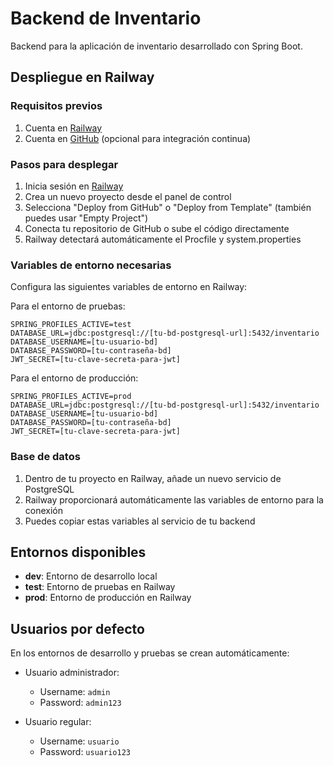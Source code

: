 # Backend de Inventario

Backend para la aplicación de inventario desarrollado con Spring Boot.

## Despliegue en Railway

### Requisitos previos

1. Cuenta en [Railway](https://railway.app/)
2. Cuenta en [GitHub](https://github.com/) (opcional para integración continua)

### Pasos para desplegar

1. Inicia sesión en [Railway](https://railway.app/)
2. Crea un nuevo proyecto desde el panel de control
3. Selecciona "Deploy from GitHub" o "Deploy from Template" (también puedes usar "Empty Project")
4. Conecta tu repositorio de GitHub o sube el código directamente
5. Railway detectará automáticamente el Procfile y system.properties

### Variables de entorno necesarias

Configura las siguientes variables de entorno en Railway:

Para el entorno de pruebas:
```
SPRING_PROFILES_ACTIVE=test
DATABASE_URL=jdbc:postgresql://[tu-bd-postgresql-url]:5432/inventario
DATABASE_USERNAME=[tu-usuario-bd]
DATABASE_PASSWORD=[tu-contraseña-bd]
JWT_SECRET=[tu-clave-secreta-para-jwt]
```

Para el entorno de producción:
```
SPRING_PROFILES_ACTIVE=prod
DATABASE_URL=jdbc:postgresql://[tu-bd-postgresql-url]:5432/inventario
DATABASE_USERNAME=[tu-usuario-bd]
DATABASE_PASSWORD=[tu-contraseña-bd]
JWT_SECRET=[tu-clave-secreta-para-jwt]
```

### Base de datos

1. Dentro de tu proyecto en Railway, añade un nuevo servicio de PostgreSQL
2. Railway proporcionará automáticamente las variables de entorno para la conexión
3. Puedes copiar estas variables al servicio de tu backend

## Entornos disponibles

- **dev**: Entorno de desarrollo local
- **test**: Entorno de pruebas en Railway
- **prod**: Entorno de producción en Railway

## Usuarios por defecto

En los entornos de desarrollo y pruebas se crean automáticamente:

- Usuario administrador: 
  - Username: `admin`
  - Password: `admin123`

- Usuario regular:
  - Username: `usuario`
  - Password: `usuario123`